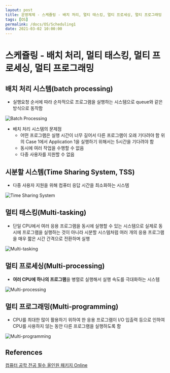 ```yaml
---
layout: post
title: 운영체제 - 스케쥴링 - 배치 처리, 멀티 태스킹, 멀티 프로세싱, 멀티 프로그래밍
tags: [OS]
permalink: /docs/OS/Scheduling1
date: 2021-03-02 10:00:00
---
```


# 스케쥴링 - 배치 처리, 멀티 태스킹, 멀티 프로세싱, 멀티 프로그래밍

## 배치 처리 시스템(batch processing)

- 실행요청 순서에 따라 순차적으로 프로그램을 실행하는 시스템으로 queue와 같은 방식으로 동작함

![Batch Processing](https://s3.ap-northeast-2.amazonaws.com/static.gracieuxyh.dev/os/batch.png)

- 배치 처리 시스템의 문제점
  - 어떤 프로그램은 실행 시간이 너무 길어서 다른 프로그램이 오래 기다려야 함
    위의 Case 1에서 Application 1을 실행하기 위해서는 5시간을 기다려야 함
  - 동시에 여러 작업을 수행할 수 없음
  - 다중 사용자를 지원할 수 없음

## 시분할 시스템(Time Sharing System, TSS)

- 다중 사용자 지원을 위해 컴퓨터 응답 시간을 최소화하는 시스템

![Time Sharing System](https://s3.ap-northeast-2.amazonaws.com/static.gracieuxyh.dev/os/time-sharing.png)

## 멀티 태스킹(Multi-tasking)

- 단일 CPU에서 여러 응용 프로그램을 동시에 실행할 수 있는 시스템으로 실제로 동시에 프로그램을 실행하는 것이 아니라 시분할 시스템처럼 여러 개의 응용 프로그램을 매우 짧은 시간 간격으로 전환하며 실행

![Multi-tasking](https://s3.ap-northeast-2.amazonaws.com/static.gracieuxyh.dev/os/multi-tasking.png)

## 멀티 프로세싱(Multi-processing)

- **여러 CPU에 하나의 프로그램**을 병렬로 실행해서 실행 속도를 극대화하는 시스템

![Multi-processing](https://s3.ap-northeast-2.amazonaws.com/static.gracieuxyh.dev/os/multi-processing.png)

## 멀티 프로그래밍(Multi-programming)

- CPU를 최대한 많이 활용하기 위하여 한 응용 프로그램이 I/O 입출력 등으로 인하여 CPU를 사용하지 않는 동안 다른 프로그램을 실행하도록 함

![Multi-programming](https://s3.ap-northeast-2.amazonaws.com/static.gracieuxyh.dev/os/multi-programming.png)

## References

[컴퓨터 공학 전공 필수 올인원 패키지 Online](https://www.fastcampus.co.kr/dev_online_cs)